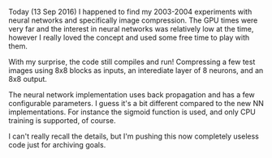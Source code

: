 Today (13 Sep 2016) I happened to find my 2003-2004 experiments with neural
networks and specifically image compression. The GPU times were very far
and the interest in neural networks was relatively low at the time, however
I really loved the concept and used some free time to play with them.

With my surprise, the code still compiles and run! Compressing a few test
images using 8x8 blocks as inputs, an interediate layer of 8 neurons, and
an 8x8 output.

The neural network implementation uses back propagation and has a few
configurable parameters. I guess it's a bit different compared to the new
NN implementations. For instance the sigmoid function is used, and only
CPU training is supported, of course.

I can't really recall the details, but I'm pushing this now completely
useless code just for archiving goals.
